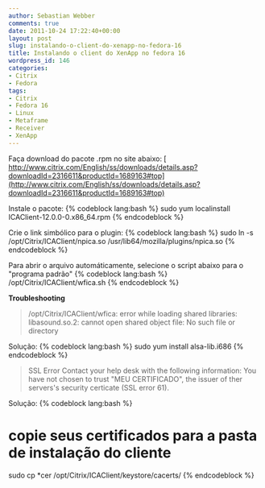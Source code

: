 ```yaml
---
author: Sebastian Webber
comments: true
date: 2011-10-24 17:22:40+00:00
layout: post
slug: instalando-o-client-do-xenapp-no-fedora-16
title: Instalando o client do XenApp no fedora 16
wordpress_id: 146
categories:
- Citrix
- Fedora
tags:
- Citrix
- Fedora 16
- Linux
- Metaframe
- Receiver
- XenApp
---
```


Faça download do pacote .rpm no site abaixo:
[ http://www.citrix.com/English/ss/downloads/details.asp?downloadId=2316611&productId=1689163#top](http://www.citrix.com/English/ss/downloads/details.asp?downloadId=2316611&productId=1689163#top)

Instale o pacote:
{% codeblock lang:bash %}
sudo yum localinstall ICAClient-12.0.0-0.x86_64.rpm
{% endcodeblock %}

Crie o link simbólico para o plugin:
{% codeblock lang:bash %}
sudo ln -s /opt/Citrix/ICAClient/npica.so /usr/lib64/mozilla/plugins/npica.so
{% endcodeblock %}

Para abrir o arquivo automáticamente, selecione o script abaixo para o "programa padrão"
{% codeblock lang:bash %}
/opt/Citrix/ICAClient/wfica.sh
{% endcodeblock %}

**Troubleshooting**

> /opt/Citrix/ICAClient/wfica: error while loading shared libraries: libasound.so.2: cannot open shared object file: No such file or directory


Solução:
{% codeblock lang:bash %}
sudo yum install alsa-lib.i686
{% endcodeblock %}



> SSL Error
Contact your help desk with the following information:
You have not chosen to trust "MEU CERTIFICADO", the issuer of ther servers's security certicate (SSL error 61).


Solução:
{% codeblock lang:bash %}
# copie seus certificados para a pasta de instalação do cliente
sudo cp *cer /opt/Citrix/ICAClient/keystore/cacerts/
{% endcodeblock %}


